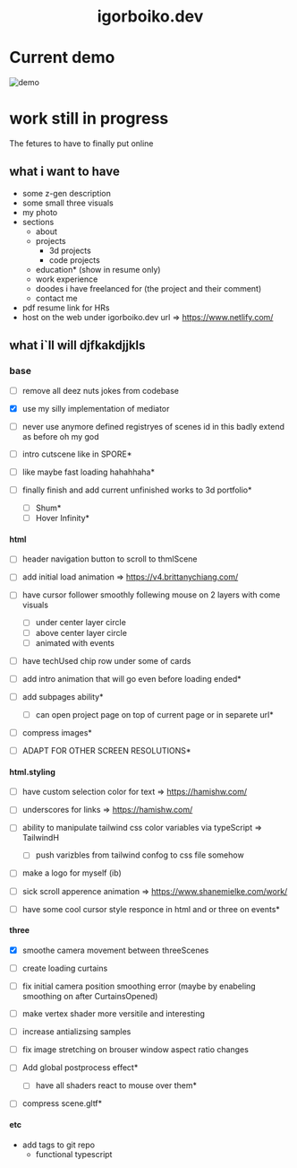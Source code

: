 <!-- <div align="center">
  <img alt="Logo" src="https://raw.githubusercontent.com/bchiang7/v4/main/src/images/logo.png" width="100" />
</div> -->

<h1 align="center">
  igorboiko.dev
</h1>

<!-- <p align="center">
  The fourth iteration of <a href="https://brittanychiang.com" target="_blank">brittanychiang.com</a> built with <a href="https://www.gatsbyjs.org/" target="_blank">Gatsby</a> and hosted with <a href="https://www.netlify.com/" target="_blank">Netlify</a>
</p> -->

<!-- <p align="center">
  Previous iterations:
  <a href="https://github.com/bchiang7/v1" target="_blank">v1</a>,
  <a href="https://github.com/bchiang7/v2" target="_blank">v2</a>,
  <a href="https://github.com/bchiang7/bchiang7.github.io" target="_blank">v3</a>
</p> -->

<!-- <p align="center">
  <a href="https://app.netlify.com/sites/brittanychiang/deploys" target="_blank">
    <img src="https://api.netlify.com/api/v1/badges/1963b488-7b78-48c9-9e2d-6fb5e47ab3af/deploy-status" alt="Netlify Status" />
  </a>
</p> -->

# Current demo
![demo](https://github.com/Decemberay-DA/igorboiko.dev/blob/main/gitView/_%5Bfirefox%5DIgor_Boyko_-_Desigher_%26_Developer_%E2%80%94_Mozilla_Firefo_1692%20(2).png)


# work still in progress

The fetures to have to finally put online

## what i want to have

- some z-gen description
- some small three visuals
- my photo
- sections
    - about
    - projects
      - 3d projects
      - code projects
    - education* (show in resume only)
    - work experience
    - doodes i have freelanced for (the project and their comment)
    - contact me
- pdf resume link for HRs
- host on the web under igorboiko.dev url => https://www.netlify.com/

## what i`ll will djfkakdjjkls

### base

- [ ] remove all deez nuts jokes from codebase
- [x] use my silly implementation of mediator
- [ ] never use anymore defined registryes of scenes id in this badly extend as before oh my god

- [ ] intro cutscene like in SPORE*
- [ ] like maybe fast loading hahahhaha*
- [ ] finally finish and add current unfinished works to 3d portfolio*
    - [ ] Shum*
    - [ ] Hover Infinity*

#### html

- [ ] header navigation button to scroll to thmlScene
- [ ] add initial load animation => https://v4.brittanychiang.com/
- [ ] have cursor follower smoothly follewing mouse on 2 layers with come visuals
    - [ ] under center layer circle
    - [ ] above center layer circle
    - [ ] animated with events
- [ ] have techUsed chip row under some of cards

- [ ] add intro animation that will go even before loading ended*
- [ ] add subpages ability*
    - [ ] can open project page on top of current page or in separete url*
- [ ] compress images*
- [ ] ADAPT FOR OTHER SCREEN RESOLUTIONS*

#### html.styling

- [ ] have custom selection color for text => https://hamishw.com/
- [ ] underscores for links => https://hamishw.com/
- [ ] ability to manipulate tailwind css color variables via typeScript => TailwindH
  - [ ] push varizbles from tailwind confog to css file somehow
- [ ] make a logo for myself (ib)
- [ ] sick scroll apperence animation => https://www.shanemielke.com/work/

- [ ] have some cool cursor style responce in html and or three on events*

#### three

- [x] smoothe camera movement between threeScenes
- [ ] create loading curtains
- [ ] fix initial camera position smoothing error (maybe by enabeling smoothing on after CurtainsOpened)
- [ ] make vertex shader more versitile and interesting
- [ ] increase antializsing samples
- [ ] fix image stretching on brouser window aspect ratio changes

- [ ] Add global postprocess effect*
    - [ ] have all shaders react to mouse over them*
- [ ] compress scene.gltf*







#### etc

- add tags to git repo
  - functional typescript